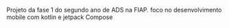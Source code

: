 Projeto da fase 1 do segundo ano de ADS na FIAP.
foco no desenvolvimento mobile com kotlin e jetpack Compose 
